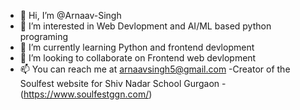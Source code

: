 - 👋 Hi, I’m @Arnaav-Singh
- 👀 I’m interested in Web Devlopment and AI/ML based python programing 
- 🌱 I’m currently learning Python and frontend devlopment 
- 💞️ I’m looking to collaborate on Frontend web devlopment 
- 📫 You can reach me at arnaavsingh5@gmail.com
-Creator of the Soulfest website for Shiv Nadar School Gurgaon -(https://www.soulfestggn.com/)

